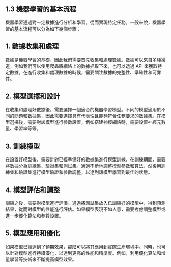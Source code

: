 ## 1.3 機器學習的基本流程

機器學習通過對一定數據進行分析和學習，從而實現特定任務。一般來說，機器學習的基本流程可以分為如下幾個步驟：

## 1. 數據收集和處理
數據是機器學習的基礎，因此我們需要首先收集和處理數據。數據可以來自多種渠道，例如我們可以使用爬蟲將網絡上的數據抓取下來，也可以透過 API 來獲取特定數據。在進行收集和處理數據的時候，需要關注數據的完整性、準確性和可靠性。

## 2. 模型選擇和設計
在收集和處理好數據後，需要選擇一個適合的機器學習模型。不同的模型適用於不同的問題和數據集，因此需要選擇具有代表性且能夠符合任務要求的數據集。在模型選擇後，需要對該模型進行參數設置，例如搭建神經網絡時，需要設置神經元數量、學習率等等。

## 3. 訓練模型
在設置好模型後，需要針對已經準備好的數據集進行模型訓練。在訓練期間，需要將數據分為訓練集、驗證集和測試集。通過不斷地調整模型參數和算法，然後用訓練集和驗證集進行模型驗證和參數調整，以達到讓模型學習到最佳的狀態。

## 4. 模型評估和調整
訓練之後，需要對模型進行評價。通過將測試集放入已訓練好的模型中，得到預測結果，從而對模型的性能進行評估。如果模型表現不如人意，需要考慮調整模型或進一步優化算法和參數設置。

## 5. 模型應用和優化
如果模型已經達到了預期效果，那麼可以將其應用到實際生產環境中。同時，也可以針對模型進行持續優化，以達到更高的性能和精準度。例如，利用優化算法和增量學習等技術來不斷提高模型效果。